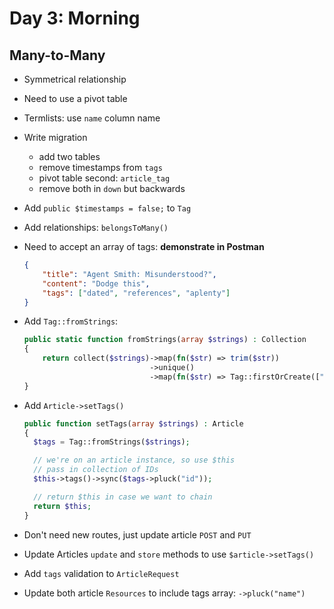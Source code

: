 # Day 3: Morning

## Many-to-Many

- Symmetrical relationship
- Need to use a pivot table
- Termlists: use `name` column name
- Write migration
    - add two tables
    - remove timestamps from `tags`
    - pivot table second: `article_tag`
    - remove both in `down` but backwards
- Add `public $timestamps = false;` to `Tag`
- Add relationships: `belongsToMany()`
- Need to accept an array of tags: **demonstrate in Postman**

    ```json
    {
        "title": "Agent Smith: Misunderstood?",
        "content": "Dodge this",
        "tags": ["dated", "references", "aplenty"]
    }
    ```

- Add `Tag::fromStrings`:

    ```php
    public static function fromStrings(array $strings) : Collection
    {
        return collect($strings)->map(fn($str) => trim($str))
                                ->unique()
                                ->map(fn($str) => Tag::firstOrCreate(["name" => $str]));
    }
    ```
- Add `Article->setTags()`

    ```php
    public function setTags(array $strings) : Article
    {
      $tags = Tag::fromStrings($strings);

      // we're on an article instance, so use $this
      // pass in collection of IDs
      $this->tags()->sync($tags->pluck("id"));

      // return $this in case we want to chain
      return $this;
    }
    ```

- Don't need new routes, just update article `POST` and `PUT`
- Update Articles `update` and `store` methods to use `$article->setTags()`
- Add `tags` validation to `ArticleRequest`
- Update both article `Resources` to include tags array: `->pluck("name")`
